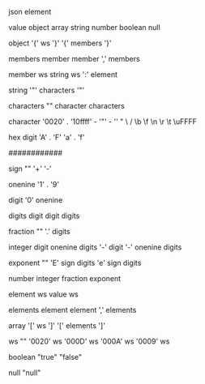 json
    element

value
    object
    array
    string
    number
    boolean
    null

object
    '{' ws '}'
    '{' members '}'

members
    member
    member ',' members

member
    ws string ws ':' element


string
    '"' characters '"'
 
characters
    ""
    character characters

character
    '0020' . '10ffff' - '"' - '\'
     \"  \\  \/  \b  \f  \n  \r  \t  \uFFFF

hex
    digit
    'A' . 'F'
    'a' . 'f'

############

sign
    ""
    '+'
    '-'

onenine
    '1' . '9'

digit
    '0'
    onenine

digits
    digit
    digit digits

fraction
    ""
    '.' digits

integer
    digit
    onenine digits
    '-' digit
    '-' onenine digits

exponent
    ""
    'E' sign digits
    'e' sign digits

number
    integer fraction exponent

element
    ws value ws

elements
    element
    element ',' elements

array
    '[' ws ']'
    '[' elements ']'

ws
    ""
    '0020' ws
    '000D' ws
    '000A' ws
    '0009' ws

boolean
    "true"
    "false"

null
    "null"

